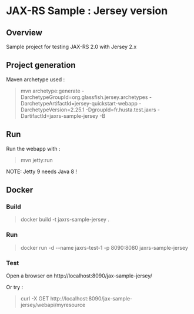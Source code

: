 # JAX-RS Sample : Jersey version

## Overview

Sample project for testing JAX-RS 2.0 with Jersey 2.x

## Project generation

Maven archetype used :

> mvn archetype:generate -DarchetypeGroupId=org.glassfish.jersey.archetypes -DarchetypeArtifactId=jersey-quickstart-webapp -DarchetypeVersion=2.25.1 -DgroupId=fr.husta.test.jaxrs -DartifactId=jaxrs-sample-jersey -B

## Run

Run the webapp with :

> mvn jetty:run

NOTE: 
Jetty 9 needs Java 8 !

## Docker

### Build

> docker build -t jaxrs-sample-jersey .

### Run

> docker run -d --name jaxrs-test-1 -p 8090:8080 jaxrs-sample-jersey

### Test

Open a browser on http://localhost:8090/jax-sample-jersey/

Or try :

> curl -X GET http://localhost:8090/jax-sample-jersey/webapi/myresource
